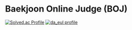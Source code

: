# Baekjoon Online Judge (BOJ)

[![Solved.ac Profile](http://mazassumnida.wtf/api/v2/generate_badge?boj=da_eul)](https://solved.ac/da_eul)
[![da_eul profile](http://mazandi.herokuapp.com/api?handle=da_eul&theme=warm)](https://www.acmicpc.net/user/da_eul)
